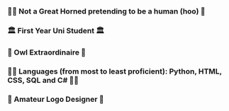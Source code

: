 ### 🧙‍♂️ Not a Great Horned pretending to be a human (hoo) 🧙‍

### 🏛️ First Year Uni Student 🏛️

### 🦉 Owl Extraordinaire 🦉

### 👨‍💻 **Languages (from most to least proficient):** Python, HTML, CSS, SQL and C# 👨‍💻

### 🎨 Amateur Logo Designer 🎨

